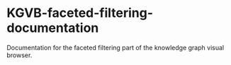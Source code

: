 # KGVB-faceted-filtering-documentation
Documentation for the faceted filtering part of the knowledge graph visual browser.
